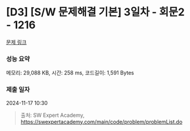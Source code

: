 # [D3] [S/W 문제해결 기본] 3일차 - 회문2 - 1216 

[문제 링크](https://swexpertacademy.com/main/code/problem/problemDetail.do?contestProbId=AV14Rq5aABUCFAYi) 

### 성능 요약

메모리: 29,088 KB, 시간: 258 ms, 코드길이: 1,591 Bytes

### 제출 일자

2024-11-17 10:30



> 출처: SW Expert Academy, https://swexpertacademy.com/main/code/problem/problemList.do